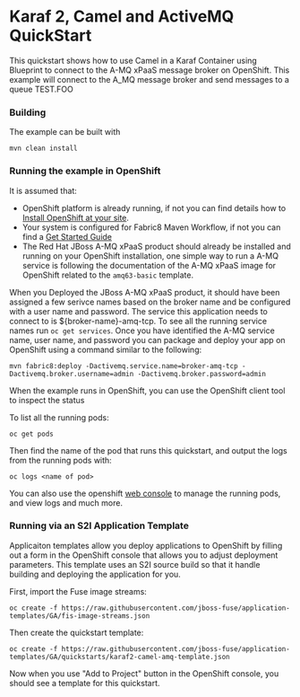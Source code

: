 # Karaf 2, Camel and ActiveMQ QuickStart

This quickstart shows how to use Camel in a Karaf Container using Blueprint to connect to the A-MQ xPaaS message broker on OpenShift.
This example will connect to the A_MQ message broker and send messages to a queue TEST.FOO

### Building

The example can be built with

    mvn clean install

### Running the example in OpenShift

It is assumed that:
- OpenShift platform is already running, if not you can find details how to [Install OpenShift at your site](https://docs.openshift.com/container-platform/3.3/install_config/index.html).
- Your system is configured for Fabric8 Maven Workflow, if not you can find a [Get Started Guide](https://access.redhat.com/documentation/en/red-hat-jboss-middleware-for-openshift/3/single/red-hat-jboss-fuse-integration-services-20-for-openshift/)
- The Red Hat JBoss A-MQ xPaaS product should already be installed and running on your OpenShift installation, one simple way to run a A-MQ service is following the documentation of the A-MQ xPaaS image for OpenShift related to the `amq63-basic` template.

When you Deployed the JBoss A-MQ xPaaS product, it should have been assigned a few serivce names based on the broker name and be configured with a user name and password.  The service this application needs to connect to is ${broker-name}-amq-tcp.
To see all the running service names run `oc get services`.  Once you have identified the A-MQ service name, user name, and password you can package and deploy your app on OpenShift using a command similar to the following:

    mvn fabric8:deploy -Dactivemq.service.name=broker-amq-tcp -Dactivemq.broker.username=admin -Dactivemq.broker.password=admin

When the example runs in OpenShift, you can use the OpenShift client tool to inspect the status

To list all the running pods:

    oc get pods

Then find the name of the pod that runs this quickstart, and output the logs from the running pods with:

    oc logs <name of pod>

You can also use the openshift [web console](https://docs.openshift.com/container-platform/3.3/getting_started/developers_console.html#developers-console-video) to manage the
running pods, and view logs and much more.

### Running via an S2I Application Template

Applicaiton templates allow you deploy applications to OpenShift by filling out a form in the OpenShift console that allows you to adjust deployment parameters.  This template uses an S2I source build so that it handle building and deploying the application for you.

First, import the Fuse image streams:

    oc create -f https://raw.githubusercontent.com/jboss-fuse/application-templates/GA/fis-image-streams.json

Then create the quickstart template:

    oc create -f https://raw.githubusercontent.com/jboss-fuse/application-templates/GA/quickstarts/karaf2-camel-amq-template.json

Now when you use "Add to Project" button in the OpenShift console, you should see a template for this quickstart. 

